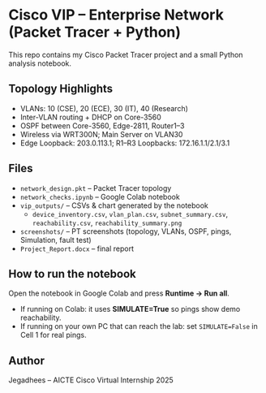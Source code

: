 # Cisco VIP – Enterprise Network (Packet Tracer + Python)

This repo contains my Cisco Packet Tracer project and a small Python analysis notebook.

## Topology Highlights
- VLANs: 10 (CSE), 20 (ECE), 30 (IT), 40 (Research)
- Inter-VLAN routing + DHCP on Core-3560
- OSPF between Core-3560, Edge-2811, Router1–3
- Wireless via WRT300N; Main Server on VLAN30
- Edge Loopback: 203.0.113.1; R1–R3 Loopbacks: 172.16.1.1/2.1/3.1

## Files
- `network_design.pkt` – Packet Tracer topology
- `network_checks.ipynb` – Google Colab notebook
- `vip_outputs/` – CSVs & chart generated by the notebook
  - `device_inventory.csv`, `vlan_plan.csv`, `subnet_summary.csv`, `reachability.csv`, `reachability_summary.png`
- `screenshots/` – PT screenshots (topology, VLANs, OSPF, pings, Simulation, fault test)
- `Project_Report.docx` – final report

## How to run the notebook
Open the notebook in Google Colab and press **Runtime → Run all**.
- If running on Colab: it uses **SIMULATE=True** so pings show demo reachability.
- If running on your own PC that can reach the lab: set `SIMULATE=False` in Cell 1 for real pings.

## Author
Jegadhees – AICTE Cisco Virtual Internship 2025

